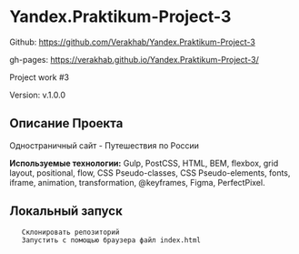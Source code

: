 # Yandex.Praktikum-Project-3

Github: https://github.com/Verakhab/Yandex.Praktikum-Project-3

gh-pages: https://verakhab.github.io/Yandex.Praktikum-Project-3/

Project work #3

Version: v.1.0.0

## Описание Проекта

Одностраничный сайт - Путешествия по России

__Используемые технологии:__ Gulp, PostCSS, HTML, BEM, flexbox, grid layout, positional, flow, CSS Pseudo-classes,
CSS Pseudo-elements, fonts, iframe, animation, transformation, @keyframes,
Figma, PerfectPixel.

## Локальный запуск
  ```
     Склонировать репозиторий
     Запустить с помощью браузера файл index.html
  ```
